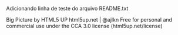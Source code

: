 Adicionando linha de teste do arquivo README.txt

Big Picture by HTML5 UP
html5up.net | @ajlkn
Free for personal and commercial use under the CCA 3.0 license (html5up.net/license)
